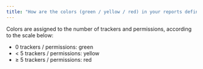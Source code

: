 ```yaml
---
title: "How are the colors (green / yellow / red) in your reports defined?"
---
```


Colors are assigned to the number of trackers and permissions, according to the scale below:


* 0 trackers / permissions: green
* &lt; 5 trackers / permissions: yellow
* &ge; 5 trackers / permissions: red

